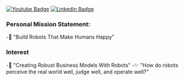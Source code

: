 [
![Youtube Badge](https://img.shields.io/badge/Youtube-ff0000?style=flat-square&logo=youtube&link=https://www.youtube.com/channel/UCCjVZi13p3LTqjysvHmIIhA/featured)](https://www.youtube.com/channel/UCCjVZi13p3LTqjysvHmIIhA/featured)
[![Linkedin Badge](https://img.shields.io/badge/-LinkedIn-blue?style=flat-square&logo=Linkedin&logoColor=white&link=https://www.linkedin.com/in/sungho-woo-4693aa198/)](https://www.linkedin.com/in/sungho-woo-4693aa198/)

### Personal Mission Statement:

-:beers: "Build Robots That Make Humans Happy"

### Interest

-:rocket: "Creating Robust Business Models With Robots"
-:sparkles: "How do robots perceive the real world well, judge well, and operate well?"


